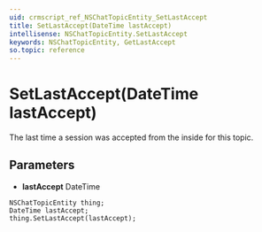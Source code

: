 ```yaml
---
uid: crmscript_ref_NSChatTopicEntity_SetLastAccept
title: SetLastAccept(DateTime lastAccept)
intellisense: NSChatTopicEntity.SetLastAccept
keywords: NSChatTopicEntity, GetLastAccept
so.topic: reference
---
```


# SetLastAccept(DateTime lastAccept)

The last time a session was accepted from the inside for this topic.

## Parameters

* **lastAccept** DateTime

```crmscript
NSChatTopicEntity thing;
DateTime lastAccept;
thing.SetLastAccept(lastAccept);
```

